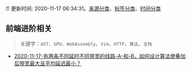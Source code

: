 :alarm_clock: 更新时间: 2020-11-17 06:34:31。[来源分类](../README.md)、[标签分类](../TAGS.md)、[时间分类](../TIMELINE.md)

## 前端进阶相关


> 关键字：`AST`、`GPU`、`WebAssembly`、`Vim`、`HTTP`、`算法`、`全栈`



- [2020-11-17-有两条不同延时不同带宽的线路-A-和-B，如何设计算法使叠加后带宽最大且平均延迟最小？](https://www.v2ex.com/t/726195) 